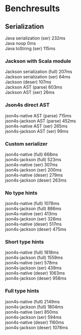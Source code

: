 # Benchresults

## Serialization
Java serialization (ser)          232ms  
Java noop                           0ms  
Java toString (ser)               115ms  

### Jackson with Scala module
Jackson serialization (full)      207ms  
Jackson serialization (ser)        64ms  
Jackson (deser)                   107ms  
Jackson AST (parse)               603ms  
Jackson AST (ser)                  26ms  
  
### Json4s direct AST
json4s-native AST (parse)         715ms  
json4s-jackson AST (parse)        452ms  
json4s-native AST (ser)           265ms  
json4s-jackson AST (ser)           99ms  

### Custom serializer
json4s-native (full)              668ms  
json4s-jackson (full)             523ms  
json4s-native (ser)               307ms  
json4s-jackson (ser)              200ms  
json4s-native (deser)             279ms  
json4s-jackson (deser)            263ms  

### No type hints
json4s-native (full)             1078ms  
json4s-jackson (full)             886ms  
json4s-native (ser)               413ms  
json4s-jackson (ser)              326ms  
json4s-native (deser)             517ms  
json4s-jackson (deser)            475ms  

### Short type hints
json4s-native (full)             1818ms  
json4s-jackson (full)            1559ms  
json4s-native (ser)               578ms  
json4s-jackson (ser)              439ms  
json4s-native (deser)            1063ms  
json4s-jackson (deser)            958ms  
  
### Full type hints
json4s-native (full)             2149ms  
json4s-jackson (full)            1804ms  
json4s-native (ser)               850ms  
json4s-jackson (ser)              594ms  
json4s-native (deser)            1160ms  
json4s-jackson (deser)           1078ms  
